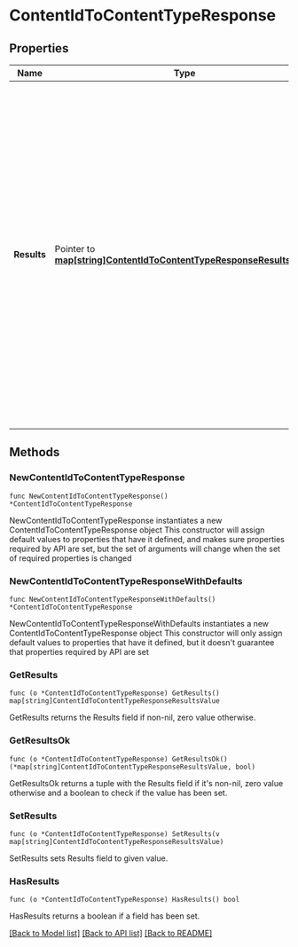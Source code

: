 # ContentIdToContentTypeResponse

## Properties

Name | Type | Description | Notes
------------ | ------------- | ------------- | -------------
**Results** | Pointer to [**map[string]ContentIdToContentTypeResponseResultsValue**](ContentIdToContentTypeResponseResultsValue.md) | JSON object containing all requested content ids as keys and their associated content types as the values. Duplicate content ids in the request will be returned under a single key in the response. For built-in content types, the enumerations are as specified. Custom content ids will be mapped to their associated type. | [optional] 

## Methods

### NewContentIdToContentTypeResponse

`func NewContentIdToContentTypeResponse() *ContentIdToContentTypeResponse`

NewContentIdToContentTypeResponse instantiates a new ContentIdToContentTypeResponse object
This constructor will assign default values to properties that have it defined,
and makes sure properties required by API are set, but the set of arguments
will change when the set of required properties is changed

### NewContentIdToContentTypeResponseWithDefaults

`func NewContentIdToContentTypeResponseWithDefaults() *ContentIdToContentTypeResponse`

NewContentIdToContentTypeResponseWithDefaults instantiates a new ContentIdToContentTypeResponse object
This constructor will only assign default values to properties that have it defined,
but it doesn't guarantee that properties required by API are set

### GetResults

`func (o *ContentIdToContentTypeResponse) GetResults() map[string]ContentIdToContentTypeResponseResultsValue`

GetResults returns the Results field if non-nil, zero value otherwise.

### GetResultsOk

`func (o *ContentIdToContentTypeResponse) GetResultsOk() (*map[string]ContentIdToContentTypeResponseResultsValue, bool)`

GetResultsOk returns a tuple with the Results field if it's non-nil, zero value otherwise
and a boolean to check if the value has been set.

### SetResults

`func (o *ContentIdToContentTypeResponse) SetResults(v map[string]ContentIdToContentTypeResponseResultsValue)`

SetResults sets Results field to given value.

### HasResults

`func (o *ContentIdToContentTypeResponse) HasResults() bool`

HasResults returns a boolean if a field has been set.


[[Back to Model list]](../README.md#documentation-for-models) [[Back to API list]](../README.md#documentation-for-api-endpoints) [[Back to README]](../README.md)


